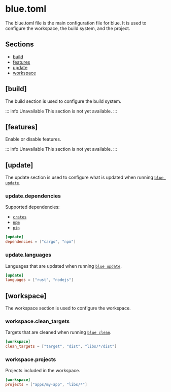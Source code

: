 # blue.toml

The blue.toml file is the main configuration file for blue. It is used to configure the workspace, the build system, and the project.

## Sections

- [build](#build)
- [features](#features)
- [update](#update)
- [workspace](#workspace)

## [build]

The build section is used to configure the build system.

::: info Unavailable
This section is not yet available.
:::

## [features]

Enable or disable features.

::: info Unavailable
This section is not yet available.
:::

## [update]

The update section is used to configure what is updated when running [`blue update`](/commands/workspace/update).

### update.dependencies

Supported dependencies:

- [`crates`](https://crates.io/)
- [`npm`](https://www.npmjs.com/)
- [`pip`](https://pypi.org/)

```toml
[update]
dependencies = ["cargo", "npm"]
```

### update.languages

Languages that are updated when running [`blue update`](/commands/workspace/update).

```toml
[update]
languages = ["rust", "nodejs"]
```

## [workspace]

The workspace section is used to configure the workspace.

### workspace.clean_targets

Targets that are cleaned when running [`blue clean`](/commands/workspace/clean).

```toml
[workspace]
clean_targets = ["target", "dist", "libs/*/dist"]
```

### workspace.projects

Projects included in the workspace.

```toml
[workspace]
projects = ["apps/my-app", "libs/*"]
```
